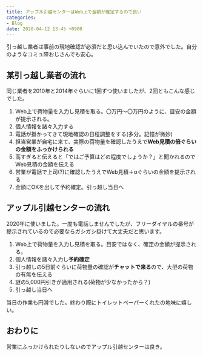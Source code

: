 ```yaml
---
title: アップル引越センターはWeb上で金額が確定するので良い
categories:
- Blog
date: 2020-04-12 13:45 +0900
---
```

引っ越し業者は事前の現地確認が必須だと思い込んでいたので意外でした。自分のようなコミュ障おじさんでも安心。

某引っ越し業者の流れ
--------------------------------
同じ業者を2010年と2014年ぐらいに1回ずつ使いましたが、2回ともこんな感じでした。

1. Web上で荷物量を入力し見積を取る。〇万円～〇万円のように、目安の金額が提示される。
1. 個人情報を諸々入力する
1. 電話が掛かってきて現地確認の日程調整をする(多分。記憶が微妙)
1. 担当営業が自宅に来て、実際の荷物量を確認したうえで**Web見積の倍ぐらいの金額をふっかけられる**
1. 高すぎると伝えると「ではご予算はどの程度でしょうか？」と聞かれるのでWeb見積の金額を伝える
1. 営業が電話で上司(?)に確認したうえでWeb見積＋αぐらいの金額を提示される
1. 金額にOKを出して予約確定。引っ越し当日へ

アップル引越センターの流れ
--------------------------------
2020年に使いました。一度も電話しませんでしたが、フリーダイヤルの番号が提示されているので必要ならガシガシ掛けて大丈夫だと思います。

1. Web上で荷物量を入力し見積を取る。目安ではなく、確定の金額が提示される。
1. 個人情報を諸々入力し**予約確定**
1. 引っ越しの5日前ぐらいに荷物量の確認が**チャットで来る**ので、大型の荷物の有無を伝える
1. 謎の5,000円引きが適用される(荷物が少なかったから？)
1. 引っ越し当日へ

当日の作業も円滑でした。終わり際にトイレットペーパーくれたの地味に嬉しい。

おわりに
--------------------------------
営業にふっかけられたりしないのでアップル引越センターは良き。
